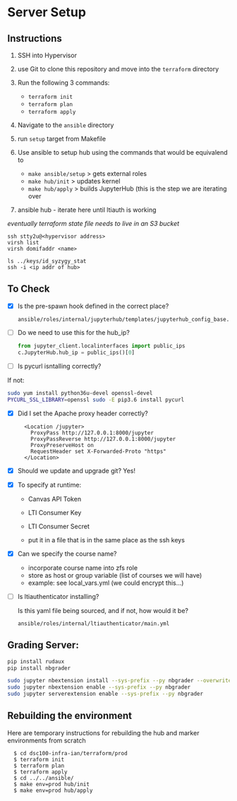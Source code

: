 # Server Setup

## Instructions

1.  SSH into Hypervisor 
2.  use Git to clone this repository and move into the `terraform` directory
3.  Run the following 3 commands:
    - `terraform init`
    - `terraform plan`
    - `terraform apply`
4.  Navigate to the `ansible` directory 
4.  run `setup` target from Makefile
4.  Use ansible to setup hub using the commands that would be equivalend to 
     - `make ansible/setup` > gets external roles
     - `make hub/init` > updates kernel 
     - `make hub/apply` > builds JupyterHub (this is the step we are iterating over
     
5.  ansible hub - iterate here until ltiauth is working

*eventually terraform state file needs to live in an S3 bucket*

```
ssh stty2u@<hypervisor address>
virsh list
virsh domifaddr <name>

ls ../keys/id_syzygy_stat
ssh -i <ip addr of hub>
```

## To Check

- [x] Is the pre-spawn hook defined in the correct place?

  ```
  ansible/roles/internal/jupyterhub/templates/jupyterhub_config_base.py.j2
  ```

- [ ] Do we need to use this for the hub_ip?

  ```python
  from jupyter_client.localinterfaces import public_ips
  c.JupyterHub.hub_ip = public_ips()[0]
  ```

- [ ] Is pycurl isntalling correctly?

If not:

```sh
sudo yum install python36u-devel openssl-devel
PYCURL_SSL_LIBRARY=openssl sudo -E pip3.6 install pycurl
```

- [x] Did I set the Apache proxy header correctly?

  ```
    <Location /jupyter>
      ProxyPass http://127.0.0.1:8000/jupyter
      ProxyPassReverse http://127.0.0.1:8000/jupyter
      ProxyPreserveHost on
      RequestHeader set X-Forwarded-Proto "https"
    </Location>
  ```

- [x] Should we update and upgrade git? Yes!

- [x] To specify at runtime:

  - Canvas API Token
  - LTI Consumer Key
  - LTI Consumer Secret
  
  - put it in a file that is in the same place as the ssh keys

- [x] Can we specify the course name?

  - incorporate course name into zfs role
  - store as host or group variable (list of courses we will have)
  - example: see local_vars.yml (we could encrypt this...)

- [ ] Is ltiauthenticator installing?

  Is this yaml file being sourced, and if not, how would it be?

  ```
  ansible/roles/internal/ltiauthenticator/main.yml
  ```

## Grading Server:

```bash
pip install rudaux
pip install nbgrader

sudo jupyter nbextension install --sys-prefix --py nbgrader --overwrite
sudo jupyter nbextension enable --sys-prefix --py nbgrader
sudo jupyter serverextension enable --sys-prefix --py nbgrader
```

## Rebuilding the environment

Here are temporary instructions for rebuilding the hub and marker environments
from scratch
```
  $ cd dsc100-infra-ian/terraform/prod
  $ terraform init
  $ terraform plan
  $ terraform apply
  $ cd ../../ansible/
  $ make env=prod hub/init
  $ make env=prod hub/apply
```
